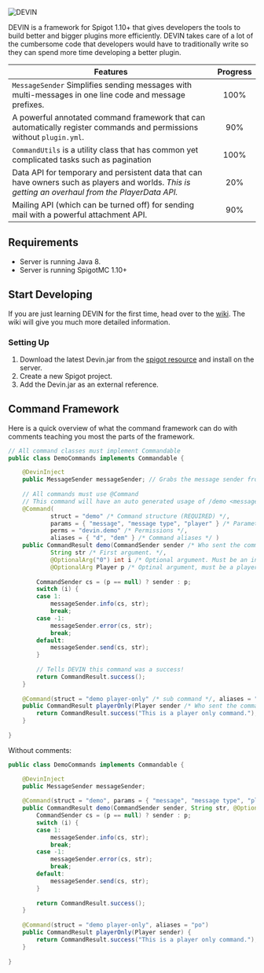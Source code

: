 ![DEVIN](http://gdurl.com/yp4P)

DEVIN is a framework for Spigot 1.10+ that gives developers the tools to build better and bigger plugins more efficiently. DEVIN takes care of a lot of the cumbersome code that developers would have to traditionally write so they can spend more time developing a better plugin.

| Features | Progress |
| --- | :-: |
| `MessageSender` Simplifies sending messages with multi-messages in one line code and message prefixes. | 100% |
| A powerful annotated command framework that can automatically register commands and permissions without `plugin.yml`. | 90% |
| `CommandUtils` is a utility class that has common yet complicated tasks such as pagination | 100% |
| Data API for temporary and persistent data that can have owners such as players and worlds. _This is getting an overhaul from the PlayerData API._ | 20% |
| Mailing API (which can be turned off) for sending mail with a powerful attachment API. | 90% |

## Requirements
- Server is running Java 8.
- Server is running SpigotMC 1.10+

## Start Developing
If you are just learning DEVIN for the first time, head over to the [wiki](https://github.com/xChris6041x/Devin/wiki). The wiki will give you much more detailed information.

### Setting Up
1. Download the latest Devin.jar from the [spigot resource](https://www.spigotmc.org/resources/devin.29241/) and install on the server.
2. Create a new Spigot project.
3. Add the Devin.jar as an external reference.

## Command Framework
Here is a quick overview of what the command framework can do with comments teaching you most the parts of the framework.
```JAVA
// All command classes must implement Commandable
public class DemoCommands implements Commandable {

    @DevinInject
    public MessageSender messageSender; // Grabs the message sender from the registrar.
   
    // All commands must use @Command
    // This command will have an auto generated usage of /demo <message> [message type] [player].
    @Command(
            struct = "demo" /* Command structure (REQUIRED) */,
            params = { "message", "message type", "player" } /* Parameter names */,
            perms = "devin.demo" /* Permissions */,
            aliases = { "d", "dem" } /* Command aliases */ )
    public CommandResult demo(CommandSender sender /* Who sent the command */,
            String str /* First argument. */,
            @OptionalArg("0") int i /* Optional argument. Must be an int and 0 if missing. */,
            @OptionalArg Player p /* Optinal argument, must be a player name (converted to player) and null if missing. */) {
       
        CommandSender cs = (p == null) ? sender : p;
        switch (i) {
        case 1:
            messageSender.info(cs, str);
            break;
        case -1:
            messageSender.error(cs, str);
            break;
        default:
            messageSender.send(cs, str);  
        }
       
        // Tells DEVIN this command was a success!
        return CommandResult.success();
    }
   
    @Command(struct = "demo player-only" /* sub command */, aliases = "po")
    public CommandResult playerOnly(Player sender /* Who sent the command must be a Player */) {
        return CommandResult.success("This is a player only command.");
    }
   
}
```

Without comments:

```JAVA
public class DemoCommands implements Commandable {

    @DevinInject
    public MessageSender messageSender;
   
    @Command(struct = "demo", params = { "message", "message type", "player" }, perms = "devin.demo", aliases = { "d", "dem" })
    public CommandResult demo(CommandSender sender, String str, @OptionalArg("0") int i, @OptionalArg Player p) {
        CommandSender cs = (p == null) ? sender : p;
        switch (i) {
        case 1:
            messageSender.info(cs, str);
            break;
        case -1:
            messageSender.error(cs, str);
            break;
        default:
            messageSender.send(cs, str);  
        }
       
        return CommandResult.success();
    }
   
    @Command(struct = "demo player-only", aliases = "po")
    public CommandResult playerOnly(Player sender) {
        return CommandResult.success("This is a player only command.");
    }
   
}
```